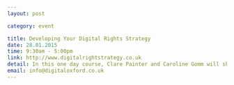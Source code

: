 ```yaml
---
layout: post

category: event

title: Developing Your Digital Rights Strategy 
date: 28.01.2015
time: 9:30am - 5:00pm
link: http://www.digitalrightstrategy.co.uk
detail: In this one day course, Clare Painter and Caroline Gomm will show you how to plan and implement a copyright strategy for managing digital rights, third party licensing and distribution. Make sure you are ready to license; what to consider when granting licences; key contract clauses and pitfalls to avoid.
email: info@digitaloxford.co.uk
---
```

